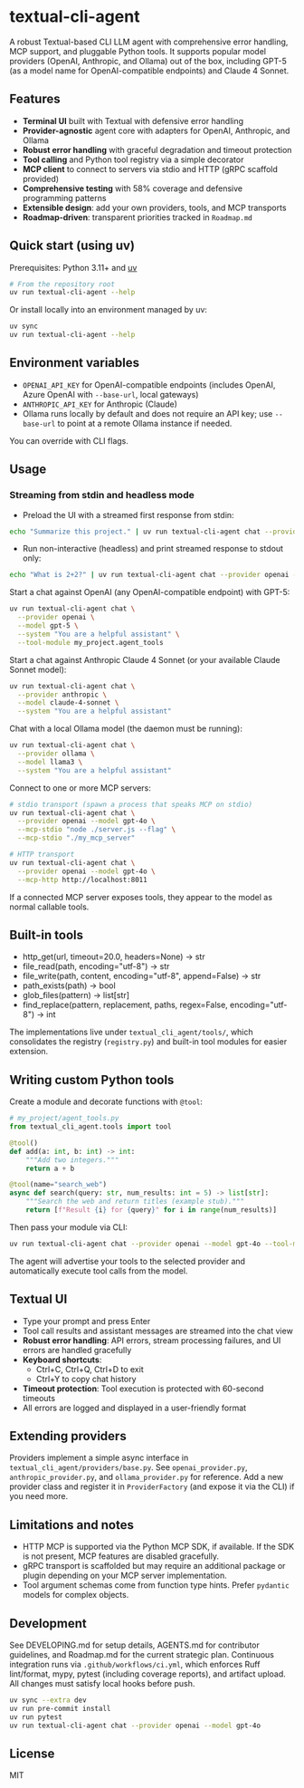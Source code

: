 # textual-cli-agent

A robust Textual-based CLI LLM agent with comprehensive error handling, MCP support, and pluggable Python tools. It supports popular model providers (OpenAI, Anthropic, and Ollama) out of the box, including GPT-5 (as a model name for OpenAI-compatible endpoints) and Claude 4 Sonnet.

## Features

- **Terminal UI** built with Textual with defensive error handling
- **Provider-agnostic** agent core with adapters for OpenAI, Anthropic, and Ollama
- **Robust error handling** with graceful degradation and timeout protection
- **Tool calling** and Python tool registry via a simple decorator
- **MCP client** to connect to servers via stdio and HTTP (gRPC scaffold provided)
- **Comprehensive testing** with 58% coverage and defensive programming patterns
- **Extensible design**: add your own providers, tools, and MCP transports
- **Roadmap-driven**: transparent priorities tracked in `Roadmap.md`

## Quick start (using uv)

Prerequisites: Python 3.11+ and [uv](https://github.com/astral-sh/uv)

```bash
# From the repository root
uv run textual-cli-agent --help
```

Or install locally into an environment managed by uv:

```bash
uv sync
uv run textual-cli-agent --help
```

## Environment variables

- `OPENAI_API_KEY` for OpenAI-compatible endpoints (includes OpenAI, Azure OpenAI with `--base-url`, local gateways)
- `ANTHROPIC_API_KEY` for Anthropic (Claude)
- Ollama runs locally by default and does not require an API key; use `--base-url` to point at a remote Ollama instance if needed.

You can override with CLI flags.

## Usage

### Streaming from stdin and headless mode

- Preload the UI with a streamed first response from stdin:

```bash
echo "Summarize this project." | uv run textual-cli-agent chat --provider openai --model gpt-4o --prompt-stdin
```

- Run non-interactive (headless) and print streamed response to stdout only:

```bash
echo "What is 2+2?" | uv run textual-cli-agent chat --provider openai --model gpt-4o --non-interactive
```


Start a chat against OpenAI (any OpenAI-compatible endpoint) with GPT-5:

```bash
uv run textual-cli-agent chat \
  --provider openai \
  --model gpt-5 \
  --system "You are a helpful assistant" \
  --tool-module my_project.agent_tools
```

Start a chat against Anthropic Claude 4 Sonnet (or your available Claude Sonnet model):

```bash
uv run textual-cli-agent chat \
  --provider anthropic \
  --model claude-4-sonnet \
  --system "You are a helpful assistant"
```

Chat with a local Ollama model (the daemon must be running):

```bash
uv run textual-cli-agent chat \
  --provider ollama \
  --model llama3 \
  --system "You are a helpful assistant"
```

Connect to one or more MCP servers:

```bash
# stdio transport (spawn a process that speaks MCP on stdio)
uv run textual-cli-agent chat \
  --provider openai --model gpt-4o \
  --mcp-stdio "node ./server.js --flag" \
  --mcp-stdio "./my_mcp_server"

# HTTP transport
uv run textual-cli-agent chat \
  --provider openai --model gpt-4o \
  --mcp-http http://localhost:8011
```

If a connected MCP server exposes tools, they appear to the model as normal callable tools.

## Built-in tools

- http_get(url, timeout=20.0, headers=None) -> str
- file_read(path, encoding="utf-8") -> str
- file_write(path, content, encoding="utf-8", append=False) -> str
- path_exists(path) -> bool
- glob_files(pattern) -> list[str]
- find_replace(pattern, replacement, paths, regex=False, encoding="utf-8") -> int

The implementations live under `textual_cli_agent/tools/`, which consolidates the registry (`registry.py`) and built-in tool modules for easier extension.

## Writing custom Python tools

Create a module and decorate functions with `@tool`:

```python
# my_project/agent_tools.py
from textual_cli_agent.tools import tool

@tool()
def add(a: int, b: int) -> int:
    """Add two integers."""
    return a + b

@tool(name="search_web")
async def search(query: str, num_results: int = 5) -> list[str]:
    """Search the web and return titles (example stub)."""
    return [f"Result {i} for {query}" for i in range(num_results)]
```

Then pass your module via CLI:

```bash
uv run textual-cli-agent chat --provider openai --model gpt-4o --tool-module my_project.agent_tools
```

The agent will advertise your tools to the selected provider and automatically execute tool calls from the model.

## Textual UI

- Type your prompt and press Enter
- Tool call results and assistant messages are streamed into the chat view
- **Robust error handling**: API errors, stream processing failures, and UI errors are handled gracefully
- **Keyboard shortcuts**:
  - Ctrl+C, Ctrl+Q, Ctrl+D to exit
  - Ctrl+Y to copy chat history
- **Timeout protection**: Tool execution is protected with 60-second timeouts
- All errors are logged and displayed in a user-friendly format

## Extending providers

Providers implement a simple async interface in `textual_cli_agent/providers/base.py`. See `openai_provider.py`, `anthropic_provider.py`, and `ollama_provider.py` for reference. Add a new provider class and register it in `ProviderFactory` (and expose it via the CLI) if you need more.

## Limitations and notes

- HTTP MCP is supported via the Python MCP SDK, if available. If the SDK is not present, MCP features are disabled gracefully.
- gRPC transport is scaffolded but may require an additional package or plugin depending on your MCP server implementation.
- Tool argument schemas come from function type hints. Prefer `pydantic` models for complex objects.

## Development

See DEVELOPING.md for setup details, AGENTS.md for contributor guidelines, and Roadmap.md for the current strategic plan. Continuous integration runs via `.github/workflows/ci.yml`, which enforces Ruff lint/format, mypy, pytest (including coverage reports), and artifact upload. All changes must satisfy local hooks before push.

```bash
uv sync --extra dev
uv run pre-commit install
uv run pytest
uv run textual-cli-agent chat --provider openai --model gpt-4o
```

## License

MIT
